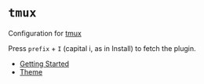 # `tmux`

Configuration for [tmux](https://github.com/tmux/tmux/wiki)

Press `prefix` + `I` (capital i, as in Install) to fetch the plugin.

- [Getting Started](https://github.com/tmux/tmux/wiki/Getting-Started)  
- [Theme](https://github.com/catppuccin/tmux)  

